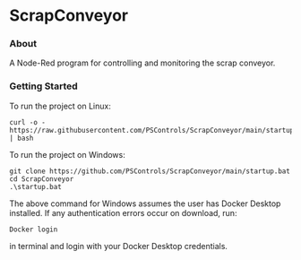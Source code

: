 ScrapConveyor
=============

### About

A Node-Red program for controlling and monitoring the scrap conveyor.

### Getting Started

To run the project on Linux: 
```
curl -o - https://raw.githubusercontent.com/PSControls/ScrapConveyor/main/startup.sh | bash
```

To run the project on Windows:
```
git clone https://github.com/PSControls/ScrapConveyor/main/startup.bat
cd ScrapConveyor
.\startup.bat
```
The above command for Windows assumes the user has Docker Desktop installed. If any authentication errors occur on download, run: 
```
Docker login
```
in terminal and login with your Docker Desktop credentials. 

